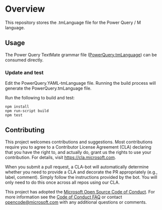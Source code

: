 # Overview

This repository stores the .tmLanguage file for the Power Query / M language.

## Usage

The Power Query TextMate grammar file ([PowerQuery.tmLanguage](https://raw.githubusercontent.com/Microsoft/powerquery-language/master/PowerQuery.tmLanguage)) can be consumed directly.

### Update and test

Edit the PowerQuery.YAML-tmLanguage file. Running the build process will generate the PowerQuery.tmLanguage file.

Run the following to build and test:

```
npm install
npm run-script build
npm test
```

## Contributing

This project welcomes contributions and suggestions.  Most contributions require you to agree to a
Contributor License Agreement (CLA) declaring that you have the right to, and actually do, grant us
the rights to use your contribution. For details, visit https://cla.microsoft.com.

When you submit a pull request, a CLA-bot will automatically determine whether you need to provide
a CLA and decorate the PR appropriately (e.g., label, comment). Simply follow the instructions
provided by the bot. You will only need to do this once across all repos using our CLA.

This project has adopted the [Microsoft Open Source Code of Conduct](https://opensource.microsoft.com/codeofconduct/).
For more information see the [Code of Conduct FAQ](https://opensource.microsoft.com/codeofconduct/faq/) or
contact [opencode@microsoft.com](mailto:opencode@microsoft.com) with any additional questions or comments.
